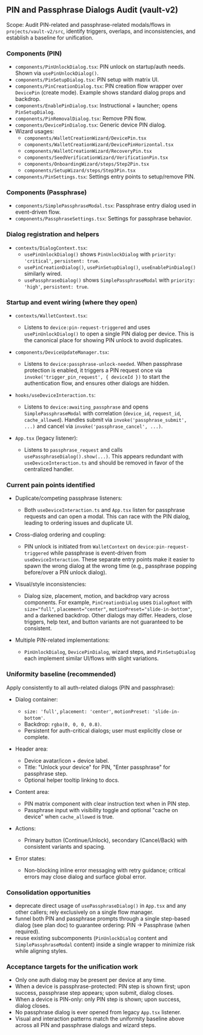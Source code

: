 ## PIN and Passphrase Dialogs Audit (vault-v2)

Scope: Audit PIN-related and passphrase-related modals/flows in `projects/vault-v2/src`, identify triggers, overlaps, and inconsistencies, and establish a baseline for unification.

### Components (PIN)

- `components/PinUnlockDialog.tsx`: PIN unlock on startup/auth needs. Shown via `usePinUnlockDialog()`.
- `components/PinSetupDialog.tsx`: PIN setup with matrix UI.
- `components/PinCreationDialog.tsx`: PIN creation flow wrapper over `DevicePin` (create mode). Example shows standard dialog props and backdrop.
- `components/EnablePinDialog.tsx`: Instructional + launcher; opens `PinSetupDialog`.
- `components/PinRemovalDialog.tsx`: Remove PIN flow.
- `components/DevicePinDialog.tsx`: Generic device PIN dialog.
- Wizard usages:
  - `components/WalletCreationWizard/DevicePin.tsx`
  - `components/WalletCreationWizard/DevicePinHorizontal.tsx`
  - `components/WalletCreationWizard/RecoveryPin.tsx`
  - `components/SeedVerificationWizard/VerificationPin.tsx`
  - `components/OnboardingWizard/steps/Step2Pin.tsx`
  - `components/SetupWizard/steps/Step3Pin.tsx`
- `components/PinSettings.tsx`: Settings entry points to setup/remove PIN.

### Components (Passphrase)

- `components/SimplePassphraseModal.tsx`: Passphrase entry dialog used in event-driven flow.
- `components/PassphraseSettings.tsx`: Settings for passphrase behavior.

### Dialog registration and helpers

- `contexts/DialogContext.tsx`:
  - `usePinUnlockDialog()` shows `PinUnlockDialog` with `priority: 'critical'`, `persistent: true`.
  - `usePinCreationDialog()`, `usePinSetupDialog()`, `useEnablePinDialog()` similarly wired.
  - `usePassphraseDialog()` shows `SimplePassphraseModal` with `priority: 'high'`, `persistent: true`.

### Startup and event wiring (where they open)

- `contexts/WalletContext.tsx`:
  - Listens to `device:pin-request-triggered` and uses `usePinUnlockDialog()` to open a single PIN dialog per device. This is the canonical place for showing PIN unlock to avoid duplicates.

- `components/DeviceUpdateManager.tsx`:
  - Listens to `device:passphrase-unlock-needed`. When passphrase protection is enabled, it triggers a PIN request once via `invoke('trigger_pin_request', { deviceId })` to start the authentication flow, and ensures other dialogs are hidden.

- `hooks/useDeviceInteraction.ts`:
  - Listens to `device:awaiting_passphrase` and opens `SimplePassphraseModal` with correlation (`device_id`, `request_id`, `cache_allowed`). Handles submit via `invoke('passphrase_submit', ...)` and cancel via `invoke('passphrase_cancel', ...)`.

- `App.tsx` (legacy listener):
  - Listens to `passphrase_request` and calls `usePassphraseDialog().show(...)`. This appears redundant with `useDeviceInteraction.ts` and should be removed in favor of the centralized handler.

### Current pain points identified

- Duplicate/competing passphrase listeners:
  - Both `useDeviceInteraction.ts` and `App.tsx` listen for passphrase requests and can open a modal. This can race with the PIN dialog, leading to ordering issues and duplicate UI.

- Cross-dialog ordering and coupling:
  - PIN unlock is initiated from `WalletContext` on `device:pin-request-triggered` while passphrase is event-driven from `useDeviceInteraction`. These separate entry points make it easier to spawn the wrong dialog at the wrong time (e.g., passphrase popping before/over a PIN unlock dialog).

- Visual/style inconsistencies:
  - Dialog size, placement, motion, and backdrop vary across components. For example, `PinCreationDialog` uses `DialogRoot` with `size="full"`, `placement="center"`, `motionPreset="slide-in-bottom"`, and a darkened backdrop. Other dialogs may differ. Headers, close triggers, help text, and button variants are not guaranteed to be consistent.

- Multiple PIN-related implementations:
  - `PinUnlockDialog`, `DevicePinDialog`, wizard steps, and `PinSetupDialog` each implement similar UI/flows with slight variations.

### Uniformity baseline (recommended)

Apply consistently to all auth-related dialogs (PIN and passphrase):

- Dialog container:
  - `size: 'full'`, `placement: 'center'`, `motionPreset: 'slide-in-bottom'`.
  - Backdrop: `rgba(0, 0, 0, 0.8)`.
  - Persistent for auth-critical dialogs; user must explicitly close or complete.

- Header area:
  - Device avatar/icon + device label.
  - Title: "Unlock your device" for PIN, "Enter passphrase" for passphrase step.
  - Optional helper tooltip linking to docs.

- Content area:
  - PIN matrix component with clear instruction text when in PIN step.
  - Passphrase input with visibility toggle and optional "cache on device" when `cache_allowed` is true.

- Actions:
  - Primary button (Continue/Unlock), secondary (Cancel/Back) with consistent variants and spacing.

- Error states:
  - Non-blocking inline error messaging with retry guidance; critical errors may close dialog and surface global error.

### Consolidation opportunities

- deprecate direct usage of `usePassphraseDialog()` in `App.tsx` and any other callers; rely exclusively on a single flow manager.
- funnel both PIN and passphrase prompts through a single step-based dialog (see plan doc) to guarantee ordering: PIN → Passphrase (when required).
- reuse existing subcomponents (`PinUnlockDialog` content and `SimplePassphraseModal` content) inside a single wrapper to minimize risk while aligning styles.

### Acceptance targets for the unification work

- Only one auth dialog may be present per device at any time.
- When a device is passphrase-protected: PIN step is shown first; upon success, passphrase step appears; upon submit, dialog closes.
- When a device is PIN-only: only PIN step is shown; upon success, dialog closes.
- No passphrase dialog is ever opened from legacy `App.tsx` listener.
- Visual and interaction patterns match the uniformity baseline above across all PIN and passphrase dialogs and wizard steps.


